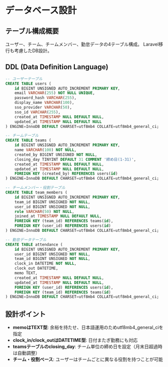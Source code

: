 # データベース設計

## テーブル構成概要

ユーザー、チーム、チームメンバー、勤怠データの4テーブル構成。
Laravel移行も考慮したDB設計。

## DDL (Data Definition Language)

```sql
-- ユーザーテーブル
CREATE TABLE users (
    id BIGINT UNSIGNED AUTO_INCREMENT PRIMARY KEY,
    email VARCHAR(255) NOT NULL UNIQUE,
    password_hash VARCHAR(255),
    display_name VARCHAR(100),
    sso_provider VARCHAR(50),
    sso_id VARCHAR(255),
    created_at TIMESTAMP NULL DEFAULT NULL,
    updated_at TIMESTAMP NULL DEFAULT NULL
) ENGINE=InnoDB DEFAULT CHARSET=utf8mb4 COLLATE=utf8mb4_general_ci;

-- チームテーブル
CREATE TABLE teams (
    id BIGINT UNSIGNED AUTO_INCREMENT PRIMARY KEY,
    name VARCHAR(100) NOT NULL,
    created_by BIGINT UNSIGNED NOT NULL,
    closing_day TINYINT DEFAULT 31 COMMENT '締め日(1-31)',
    created_at TIMESTAMP NULL DEFAULT NULL,
    updated_at TIMESTAMP NULL DEFAULT NULL,
    FOREIGN KEY (created_by) REFERENCES users(id)
) ENGINE=InnoDB DEFAULT CHARSET=utf8mb4 COLLATE=utf8mb4_general_ci;

-- チームメンバー・役割テーブル
CREATE TABLE team_members (
    id BIGINT UNSIGNED AUTO_INCREMENT PRIMARY KEY,
    team_id BIGINT UNSIGNED NOT NULL,
    user_id BIGINT UNSIGNED NOT NULL,
    role VARCHAR(50) NOT NULL,
    joined_at TIMESTAMP NULL DEFAULT NULL,
    FOREIGN KEY (team_id) REFERENCES teams(id),
    FOREIGN KEY (user_id) REFERENCES users(id)
) ENGINE=InnoDB DEFAULT CHARSET=utf8mb4 COLLATE=utf8mb4_general_ci;

-- 勤怠データテーブル
CREATE TABLE attendance (
    id BIGINT UNSIGNED AUTO_INCREMENT PRIMARY KEY,
    user_id BIGINT UNSIGNED NOT NULL,
    team_id BIGINT UNSIGNED NOT NULL,
    clock_in DATETIME NOT NULL,
    clock_out DATETIME,
    memo TEXT,
    created_at TIMESTAMP NULL DEFAULT NULL,
    updated_at TIMESTAMP NULL DEFAULT NULL,
    FOREIGN KEY (user_id) REFERENCES users(id),
    FOREIGN KEY (team_id) REFERENCES teams(id)
) ENGINE=InnoDB DEFAULT CHARSET=utf8mb4 COLLATE=utf8mb4_general_ci;
```

## 設計ポイント

- **memoはTEXT型**: 余裕を持たせ、日本語運用のためutf8mb4_general_ciを指定
- **clock_in/clock_outはDATETIME型**: 日付またぎ勤務にも対応
- **teamsテーブルのclosing_day**: チーム単位の締め日を設定（月末日超過時は自動調整）
- **チーム・役割ベース**: ユーザーはチームごとに異なる役割を持つことが可能
